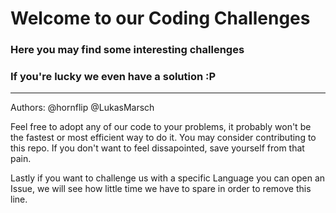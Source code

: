# Welcome to our Coding Challenges
### Here you may find some interesting challenges
### If you're lucky we even have a solution :P
---
Authors:
@hornflip
@LukasMarsch

Feel free to adopt any of our code to your problems, it probably won't be the fastest or most efficient way to do it.
You may consider contributing to this repo. If you don't want to feel dissapointed, save yourself from that pain.

Lastly if you want to challenge us with a specific Language you can open an Issue, we will see how little time we have to spare in order to remove this line.